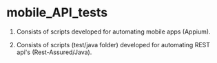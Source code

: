 # mobile_API_tests
1) Consists of scripts developed for automating mobile apps (Appium).

2) Consists of scripts (test/java folder) developed for automating REST api's (Rest-Assured/Java).
